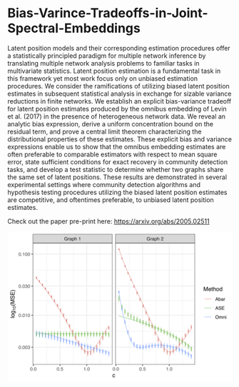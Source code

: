 # Bias-Varince-Tradeoffs-in-Joint-Spectral-Embeddings

Latent position models and their corresponding estimation procedures offer a statistically principled
paradigm for multiple network inference by translating multiple network analysis problems to familiar
tasks in multivariate statistics. Latent position estimation is a fundamental task in this framework yet
most work focus only on unbiased estimation procedures. We consider the ramifications of utilizing biased
latent position estimates in subsequent statistical analysis in exchange for sizable variance reductions in
finite networks. We establish an explicit bias-variance tradeoff for latent position estimates produced by
the omnibus embedding of Levin et al. (2017) in the presence of heterogeneous network data. We reveal
an analytic bias expression, derive a uniform concentration bound on the residual term, and prove a
central limit theorem characterizing the distributional properties of these estimates. These explicit bias
and variance expressions enable us to show that the omnibus embedding estimates are often preferable to
comparable estimators with respect to mean square error, state sufficient conditions for exact recovery in
community detection tasks, and develop a test statistic to determine whether two graphs share the same
set of latent positions. These results are demonstrated in several experimental settings where community
detection algorithms and hypothesis testing procedures utilizing the biased latent position estimates are
competitive, and oftentimes preferable, to unbiased latent position estimates.

Check out the paper pre-print here: <https://arxiv.org/abs/2005.02511>

![msefig](one_dim_BV_tradeoff/figures/1d_mse.png)
